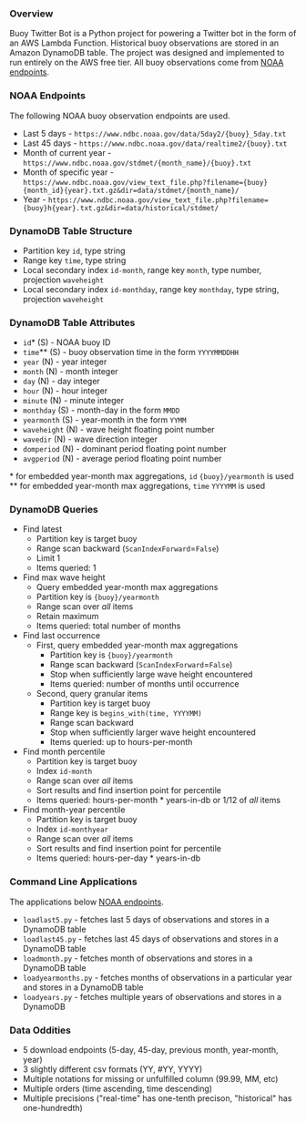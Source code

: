 ### Overview

Buoy Twitter Bot is a Python project for powering a Twitter bot in the form of an 
AWS Lambda Function. Historical buoy observations are stored in an Amazon DynamoDB table.
The project was designed and implemented to run entirely on the AWS free tier.
All buoy observations come from [NOAA endpoints](#noaa-endpoints).

### NOAA Endpoints

The following NOAA buoy observation endpoints are used.
* Last 5 days - `https://www.ndbc.noaa.gov/data/5day2/{buoy}_5day.txt`
* Last 45 days - `https://www.ndbc.noaa.gov/data/realtime2/{buoy}.txt`
* Month of current year - `https://www.ndbc.noaa.gov/stdmet/{month_name}/{buoy}.txt`
* Month of specific year - `https://www.ndbc.noaa.gov/view_text_file.php?filename={buoy}{month_id}{year}.txt.gz&dir=data/stdmet/{month_name}/`
* Year - `https://www.ndbc.noaa.gov/view_text_file.php?filename={buoy}h{year}.txt.gz&dir=data/historical/stdmet/`

### DynamoDB Table Structure
* Partition key `id`, type string
* Range key `time`, type string
* Local secondary index `id-month`, range key `month`, type number, projection `waveheight`
* Local secondary index `id-monthday`, range key `monthday`, type string, projection `waveheight`

### DynamoDB Table Attributes
* `id`* (S) - NOAA buoy ID
* `time`** (S) - buoy observation time in the form `YYYYMMDDHH`
* `year` (N) - year integer
* `month` (N) - month integer
* `day` (N) - day integer
* `hour` (N) - hour integer
* `minute` (N) - minute integer
* `monthday` (S) - month-day in the form `MMDD`
* `yearmonth` (S) - year-month in the form `YYMM`
* `waveheight` (N) - wave height floating point number
* `wavedir` (N) - wave direction integer
* `domperiod` (N) - dominant period floating point number
* `avgperiod` (N) - average period floating point number

\* for embedded year-month max aggregations, `id` `{buoy}/yearmonth` is used  
\** for embedded year-month max aggregations, `time` `YYYYMM` is used 

### DynamoDB Queries
* Find latest
  * Partition key is target buoy
  * Range scan backward (`ScanIndexForward`=`False`)
  * Limit 1
  * Items queried: 1
* Find max wave height
  * Query embedded year-month max aggregations
  * Partition key is `{buoy}/yearmonth`
  * Range scan over _all_ items
  * Retain maximum 
  * Items queried: total number of months
* Find last occurrence
  * First, query embedded year-month max aggregations
    * Partition key is `{buoy}/yearmonth`
    * Range scan backward (`ScanIndexForward`=`False`)
    * Stop when sufficiently large wave height encountered
    * Items queried: number of months until occurrence
  * Second, query granular items
    * Partition key is target buoy
    * Range key is `begins_with(time, YYYYMM)`
    * Range scan backward 
    * Stop when sufficiently larger wave height encountered
    * Items queried: up to hours-per-month 
* Find month percentile
  * Partition key is target buoy
  * Index `id-month`
  * Range scan over _all_ items
  * Sort results and find insertion point for percentile
  * Items queried: hours-per-month * years-in-db or 1/12 of _all_ items
* Find month-year percentile
  * Partition key is target buoy
  * Index `id-monthyear`
  * Range scan over _all_ items
  * Sort results and find insertion point for percentile
  * Items queried: hours-per-day * years-in-db


### Command Line Applications

The applications below [NOAA endpoints](#noaa-endpoints). 
* `loadlast5.py` - fetches last 5 days of observations and stores in a DynamoDB table
* `loadlast45.py` - fetches last 45 days of observations and stores in a DynamoDB table
* `loadmonth.py` - fetches month of observations and stores in a DynamoDB table
* `loadyearmonths.py` - fetches months of observations in a particular year and stores in a DynamoDB table
* `loadyears.py` - fetches multiple years of observations and stores in a DynamoDB


### Data Oddities

* 5 download endpoints (5-day, 45-day, previous month, year-month, year)
* 3 slightly different csv formats (YY, #YY, YYYY)
* Multiple notations for missing or unfulfilled column (99.99, MM, etc)
* Multiple orders (time ascending, time descending)
* Multiple precisions ("real-time" has one-tenth precison, "historical" has one-hundredth)